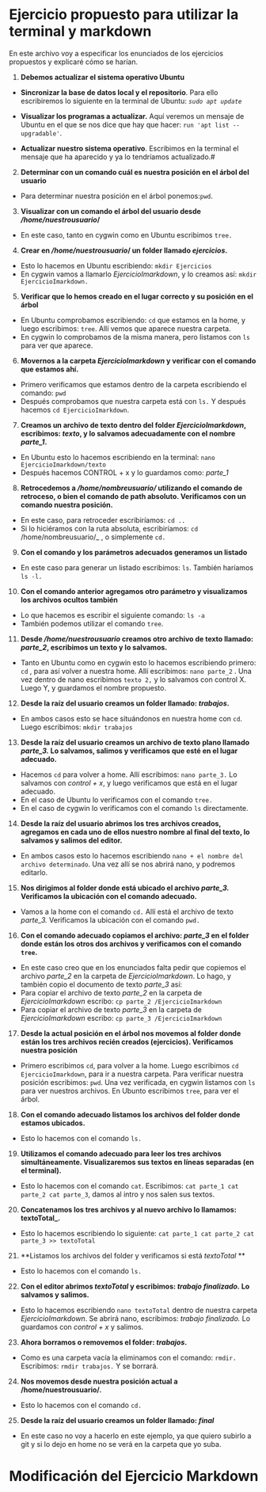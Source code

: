 # Ejercicio propuesto para utilizar la terminal y markdown


En este archivo voy a especificar los enunciados de los ejercicios propuestos y explicaré cómo se harían.

 1. **Debemos actualizar el sistema operativo Ubuntu**
 - **Sincronizar la base de datos local y el repositorio**. Para ello
   escribiremos lo siguiente en la terminal de Ubuntu: _`sudo apt update`_
   
 - **Visualizar los programas a actualizar.** Aquí veremos un mensaje de Ubuntu en el que se nos dice que hay que hacer:  `run 'apt list --upgradable'`.
   
 - **Actualizar nuestro sistema operativo**. Escribimos en la terminal el mensaje que ha aparecido y ya lo tendríamos actualizado.#


2. **Determinar con un comando cuál es nuestra posición en el árbol del
    usuario**
    
 - Para determinar nuestra posición en el árbol ponemos:`pwd`.


3. **Visualizar con un comando el árbol del usuario desde _/home/nuestrousuario_/**

-   En este caso, tanto en cygwin como en Ubuntu escribimos `tree.`

4. **Crear en _/home/nuestrousuario_/ un folder llamado _ejercicios_.**

-   Esto lo hacemos en Ubuntu escribiendo: `mkdir Ejercicios`
-   En cygwin vamos a llamarlo _EjercicioImarkdown_, y lo creamos así:  `mkdir EjercicioImarkdown.`
    

5. **Verificar que lo hemos creado en el lugar correcto y su posición en el árbol**

-   En Ubuntu comprobamos escribiendo: `cd` que estamos en la home, y luego escribimos: `tree`. Allí vemos que aparece nuestra carpeta.
-   En cygwin lo comprobamos de la misma manera, pero listamos con  `ls` para ver que aparece.
    

6. **Movernos a la carpeta _EjercicioImarkdown_ y verificar con el comando que estamos ahí.**

-   Primero verificamos que estamos dentro de la carpeta escribiendo el comando: `pwd`
- Después comprobamos que nuestra carpeta está con `ls.` Y después hacemos `cd EjercicioImarkdown`. 

    

7. **Creamos un archivo de texto dentro del folder _EjercicioImarkdown_, escribimos: _texto_, y lo salvamos adecuadamente con el nombre _parte_1_.**

-   En Ubuntu esto lo hacemos escribiendo en la terminal: `nano EjercicioImarkdown/texto`
-   Después hacemos CONTROL + x y lo guardamos como: _parte_1_
    

8. **Retrocedemos a _/home/nombreusuario/_ utilizando el comando de retroceso, o bien el comando de path absoluto. Verificamos con un comando nuestra posición.**

-   En este caso, para retroceder escribiríamos: `cd ..`
-   Si lo hiciéramos con la ruta absoluta, escribiríamos: `cd` /home/nombreusuario/_ , o simplemente `cd.`
    

9. **Con el comando y los parámetros adecuados generamos un listado**

-   En este caso para generar un listado escribimos: `ls`. También haríamos `ls -l.`

10. **Con el comando anterior agregamos otro parámetro y visualizamos los archivos ocultos también**

-   Lo que hacemos es escribir el siguiente comando: `ls -a`
- También podemos utilizar el comando `tree`.

11. **Desde _/home/nuestrousuario_ creamos otro archivo de texto llamado: _parte_2_, escribimos un texto y lo salvamos.**

-   Tanto en Ubuntu como en cygwin esto lo hacemos escribiendo primero: `cd` , para así volver a nuestra home. Allí escribimos: `nano parte_2` . Una vez dentro de nano escribimos `texto 2,` y lo salvamos con control X. Luego Y, y guardamos el nombre propuesto.

12. **Desde la raíz del usuario creamos un folder llamado: *trabajos*.**

-   En ambos casos esto se hace situándonos en nuestra home con `cd`. Luego escribimos: `mkdir trabajos`

13. **Desde la raíz del usuario creamos un archivo de texto plano llamado *parte_3.* Lo salvamos, salimos y verificamos que esté en el lugar adecuado.**

-   Hacemos `cd` para volver a home. Allí escribimos:  `nano parte_3.` Lo salvamos con _control + x_, y luego verificamos que está en el lugar adecuado.
-   En el caso de Ubuntu lo verificamos con el comando `tree.`
-   En el caso de cygwin lo verificamos con el comando `ls` directamente.

14. **Desde la raíz del usuario abrimos los tres archivos creados, agregamos en cada uno de ellos nuestro nombre al final del texto, lo salvamos y salimos del editor.**

-   En ambos casos esto lo hacemos escribiendo `nano + el nombre del archivo determinado`. Una vez allí se nos abrirá nano, y podremos editarlo.

15. **Nos dirigimos al folder donde está ubicado el archivo *parte_3.* Verificamos la ubicación con el comando adecuado.**

-   Vamos a la home con el comando `cd.` Allí está el archivo de texto *parte_3.* Verificamos la ubicación con el comando `pwd.`

16. **Con el comando adecuado copiamos el archivo: *parte_3* en el folder donde están los otros dos archivos y verificamos con el comando `tree`.**

-   En este caso creo que en los enunciados falta pedir que copiemos el archivo *parte_2* en la carpeta de *EjercicioImarkdown*. Lo hago, y también copio el documento de texto *parte_3* así:
-   Para copiar el archivo de texto *parte_2* en la carpeta de *EjercicioImarkdown* escribo: `cp parte_2 /EjercicioImarkdown`
-   Para copiar el archivo de texto *parte_3* en la carpeta de _EjercicioImarkdown_ escribo: `cp parte_3 /EjercicioImarkdown`
    

17. **Desde la actual posición en el árbol nos movemos al folder donde están los tres archivos recién creados (ejercicios). Verificamos nuestra posición**

-   Primero escribimos `cd`, para volver a la home. Luego escribimos `cd EjercicioImarkdown`, para ir a nuestra carpeta. Para verificar nuestra posición escribimos: `pwd`. Una vez verificada, en cygwin listamos con `ls` para ver nuestros archivos. En Ubunto escribimos `tree`, para ver el árbol.

18. **Con el comando adecuado listamos los archivos del folder donde estamos ubicados.**

-   Esto lo hacemos con el comando `ls.`

19. **Utilizamos el comando adecuado para leer los tres archivos simultáneamente. Visualizaremos sus textos en líneas separadas (en el terminal).**

-   Esto lo hacemos con el comando `cat`. Escribimos: `cat parte_1 cat parte_2 cat parte_3`, damos al intro y nos salen sus textos.

20. **Concatenamos los tres archivos y al nuevo archivo lo llamamos: textoTotal_.**

-   Esto lo hacemos escribiendo lo siguiente: `cat parte_1 cat parte_2 cat parte_3 >> textoTotal`

21. **Listamos los archivos del folder y verificamos si está _textoTotal_ **

-   Esto lo hacemos con el comando `ls.`

22. **Con el editor abrimos *textoTotal* y escribimos: *trabajo finalizado.* Lo salvamos y salimos.**

-   Esto lo hacemos escribiendo `nano textoTotal` dentro de nuestra carpeta *EjercicioImarkdown*. Se abrirá nano, escribimos: *trabajo finalizado.* Lo guardamos con *control + x* y salimos.

23. **Ahora borramos o removemos el folder: _trabajos_.**

-   Como es una carpeta vacía la eliminamos con el comando: `rmdir.` Escribimos: `rmdir trabajos.` Y se borrará.

24. **Nos movemos desde nuestra posición actual a /home/nuestrousuario/.**

-   Esto lo hacemos con el comando `cd.`

25. **Desde la raíz del usuario creamos un folder llamado: *final***

-   En este caso no voy a hacerlo en este ejemplo, ya que quiero subirlo a git y si lo dejo en home no se verá en la carpeta que yo suba.



# Modificación del Ejercicio Markdown


